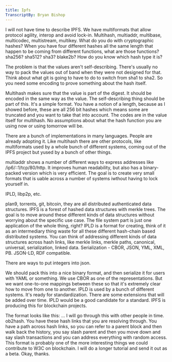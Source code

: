 ```yaml
---
title: Ipfs
TranscriptBy: Bryan Bishop
---
```


I will not have time to describe IPFS. We have multiformats that allow protocol agility, interop and avoid lock-in. Multihash, multiaddr, multibase, multicodec, multistream, multikey. What do you do with cryptographic hashes? When you have four different hashes all the same length that happen to be coming from different functions, what are those functions? sha256? sha512? sha3? blake2b? How do you know which hash type it is?

The problem is that the values aren't self-describing. There's usually no way to pack the values out of band when they were not designed for that. Think about what git is going to have to do to switch from sha1 to sha2. So you need some encoding to prove something about the hash itself.

Multihash makes sure that the value is part of the digest. It should be encoded in the same way as the value. The self-describing thing should be part of this. It's a simple format. You have a notion of a length, because as I showed before, these are all 256 bit hashes which means some are truncated and you want to take that into account. The codes are in the value itself for multihash. No assumptions about what the hash function you are using now or using tomorrow will be.

There are a bunch of implementations in many languages. People are already adopting it. Like multihash there are other protocols, like multiformats used by a whole bunch of different systems, coming out of the IPFS project but yused by a bunch of other things.

multiaddr shows a number of different ways to express addresses like /ip6/::1/tcp/80/http. It improves human readability, but also has a binary-packed version which is very efficient. The goal is to create very small formats that is uable across a number of systems iwthout having to lock yourself in.

IPLD, libp2p, etc.

plan9, torrents, git, bitcoin, they are all distributed authenticated data structures. IPFS is a forest of hashed data structures with merkle trees. The goal is to move around these different kinds of data structures without worrying about the specific use case. The file system part is just one application of the whole thing, right? IPLD is a format for creating, think of it as an intermediary thing waste for all these different hash-chain based distributed systems. You can think of addressing different kinds of data structures across hash links, like merkle links, merkle paths, canonical, universal, serialization, linked data. Serialization - CBOR, JSON, YML, XML, PB. JSON-LD, RDF compatible.

There are ways to put integers into json.

We should pack this into a nice binary format, and then serialize it for users with YAML or something. We use CBOR as one of the representations. But we want one-to-one mappings between these so that it's extremely clear how to move from one to another. IPLD is used by a bunch of different systems. It's ready for standardization. There are some extensions that will be added over time. IPLD would be a good candidate for a standard. IPFS is producing this for blockchain projects.

The format looks like this: ... I will go through this with other people in time. ob2hash. You have these hash links that you are resolving through. You have a path across hash links, so you can refer to a parent block and then walk back the history, you say slash parent and then you move down and say slash transactions and you can address everything with random access. This format is probably one of the more interesting things we could contribute to W3C on blockchain. I will do a longer tutorial and send it out as a beta. Okay, thanks.
